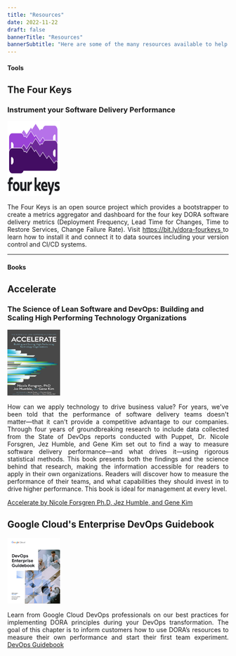 ```yaml
---
title: "Resources"
date: 2022-11-22
draft: false
bannerTitle: "Resources"
bannerSubtitle: "Here are some of the many resources available to help you understand and apply DORA research in your organization."
---
```


#### Tools

## The Four Keys
### Instrument your Software Delivery Performance

<section>
    <article>
    <a href="https://github.com/dora-team/fourkeys" target="_blank">
        <img src="img/fourkeys_v.png" width="120" height="170">
    </a>
    <aside>
       <p align="justify">The Four Keys is an open source project which provides a bootstrapper to create a metrics aggregator and dashboard for the four key DORA software delivery metrics (Deployment Frequency, Lead Time for Changes, Time to Restore Services, Change Failure Rate). Visit <a href="https://bit.ly/dora-fourkeys" target="_blank">https://bit.ly/dora-fourkeys </a>to learn how to install it and connect it to data sources including your version control and CI/CD systems.</p>
    </aside>
    </article>
</section>



-----

#### Books


## Accelerate

### The Science of Lean Software and DevOps: Building and Scaling High Performing Technology Organizations

<section>
    <article>
    <a href="https://www.google.com/books/edition/_/Kax-DwAAQBAJ?hl=en" target="_blank"><img src="img/accelerate.png"  width="120" height="150"></a>
    <aside>
       <p align="justify">How can we apply technology to drive business value? For years, we've been told that the performance of software delivery teams doesn't matter―that it can't provide a competitive advantage to our companies. Through four years of groundbreaking research to include data collected from the State of DevOps reports conducted with Puppet, Dr. Nicole Forsgren, Jez Humble, and Gene Kim set out to find a way to measure software delivery performance―and what drives it―using rigorous statistical methods. This book presents both the findings and the science behind that research, making the information accessible for readers to apply in their own organizations. Readers will discover how to measure the performance of their teams, and what capabilities they should invest in to drive higher performance. This book is ideal for management at every level.</p>
    </aside>
    </article>
</section>

[Accelerate by Nicole Forsgren Ph.D, Jez Humble, and Gene Kim](https://www.google.com/books/edition/_/Kax-DwAAQBAJ?hl=en)

## Google Cloud's Enterprise DevOps Guidebook

<section>
    <article>
    <a href="https://cloud.google.com/resources/dora-enterprise-guidebook" target="_blank" target="_blank"><img src="img/Enterprise-DevOps-Guidebook.png"  width="120" height="150"></a>
    <aside>
       <p align="justify">Learn from Google Cloud DevOps professionals on our best practices for implementing DORA principles during your DevOps transformation. The goal of this chapter is to inform customers how to use DORA’s resources to measure their own performance and start their first team experiment. <a href="https://cloud.google.com/resources/dora-enterprise-guidebook" target="_blank">DevOps Guidebook</a></p>
    </aside>
    </article>
</section>
